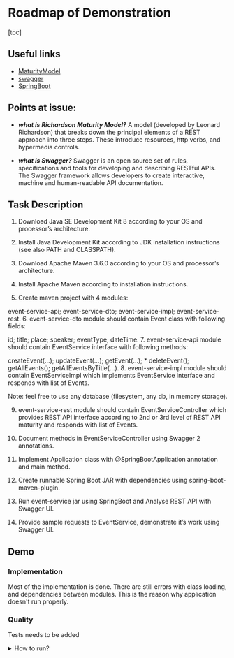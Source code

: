 # Roadmap of Demonstration
[toc]
## Useful links
* [MaturityModel](https://martinfowler.com/articles/richardsonMaturityModel.html)
* [swagger](https://swagger.io/docs/)
* [SpringBoot](https://spring.io/projects/spring-boot)
## Points at issue:
- ***what is Richardson Maturity Model?***
  A model (developed by Leonard Richardson) that breaks down the principal elements of a REST approach into three steps. These introduce resources, http verbs, and hypermedia controls.

- ***what is Swagger?***
  Swagger is an open source set of rules, specifications and tools for developing and describing RESTful APIs. The Swagger framework allows developers to create interactive, machine and human-readable API documentation.
## Task Description

1.  Download Java SE Development Kit 8 according to your OS and processor’s architecture.

2. Install Java Development Kit according to JDK installation instructions (see also PATH and CLASSPATH).

3. Download Apache Maven 3.6.0 according to your OS and processor’s architecture.

4. Install Apache Maven according to installation instructions.

5. Create maven project with 4 modules:

event-service-api;
event-service-dto;
event-service-impl;
event-service-rest.
6. event-service-dto module should contain Event class with following fields:

id;
title;
place;
speaker;
eventType;
dateTime.
7. event-service-api module should contain EventService interface with following methods:

createEvent(…);
updateEvent(…);
getEvent(…); * deleteEvent();
getAllEvents();
getAllEventsByTitle(…).
8. event-service-impl module should contain EventServiceImpl which implements EventService interface and responds with list of Events.

Note: feel free to use any database (filesystem, any db, in memory storage).

9. event-service-rest module should contain EventServiceController which provides REST API interface according to 2nd or 3rd level of REST API maturity and responds with list of Events.

10. Document methods in EventServiceController using Swagger 2 annotations.

11. Implement Application class with @SpringBootApplication annotation and main method.

12. Create runnable Spring Boot JAR with dependencies using spring-boot-maven-plugin.

13. Run event-service jar using SpringBoot and Analyse REST API with Swagger UI.

14. Provide sample requests to EventService, demonstrate it’s work using Swagger UI.

## Demo
### Implementation
Most of the implementation is done.
There are still errors with class loading, and dependencies between modules.
This is the reason why application doesn't run properly.

### Quality

Tests needs to be added

<details><summary>How to run?</summary>
```
run SpringBootApplication class RestApplication
```</details>
